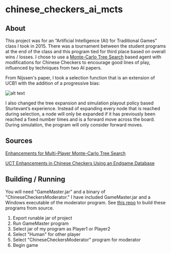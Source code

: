 # chinese_checkers_ai_mcts

## About

This project was for an “Artificial Intelligence (AI) for Traditional Games” class I took in 2015. There was a tournament between the student programs at the end of the class and this program tied for third place based on overall wins / losses. I chose to use a [Monte-Carlo Tree Search](http://mcts.ai/about/index.html) based agent with modifications for Chinese Checkers to encourage good lines of play, influenced by techniques from two AI papers.

From Nijssen's paper, I took a selection function that is an extension of UCB1 with the addition of a progressive bias:

![alt text](http://i.imgur.com/aM78hN6.png "Logo Title Text 1")

I also changed the tree expansion and simulation playout policy based Sturtevant’s experience. Instead of expanding every node that is reached during selection, a node will only be expanded if it has previously been reached a fixed number times and is a forward move across the board. During simulation, the program will only consider forward moves.

## Sources

[Enhancements for Multi-Player Monte-Carlo Tree Search](http://bnaic2010.uni.lu/Papers/Category%20B/Nijssen.pdf)

[UCT Enhancements in Chinese Checkers Using an Endgame Database](http://www.cs.du.edu/~sturtevant/papers/UCT-endgame.pdf)


## Building / Running

You will need "GameMaster.jar" and a binary of "ChineseCheckersModerator." I have included GameMaster.jar and a Windows executable of the moderator program. See [this repo](https://github.com/wtmitchell/tradgames) to build these programs from source.

1. Export runable jar of project
2. Run GameMaster program
3. Select jar of my program as Player1 or Player2
4. Select "Human" for other player
5. Select "ChineseCheckersModerator" program for moderator
6. Begin game

